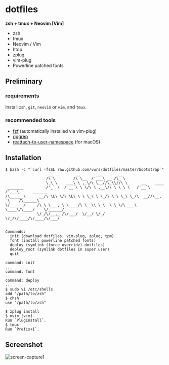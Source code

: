 dotfiles
===
**zsh + tmux + Neovim [Vim]**

- zsh
- tmux
- Neovim / Vim
- htop
- zplug
- vim-plug
- Powerline patched fonts

## Preliminary
### requirements
Install `zsh`, `git`, `neovim` or `vim`, and `tmux`.

### recommended tools
- [fzf](https://github.com/junegunn/fzf) (automatically installed via vim-plug)
- [ripgrep](https://github.com/BurntSushi/ripgrep)
- [reattach-to-user-namespace](https://github.com/ChrisJohnsen/tmux-MacOSX-pasteboard) (for macOS)

## Installation
```
$ bash -c "`curl -fsSL raw.github.com/vwrs/dotfiles/master/bootstrap`"
                   __          __       ___      ___
                  /\ \        /\ \__  /'___\ __ /\_ \
                  \_\ \    ___\ \ ,_\/\ \__//\_\\//\ \      __    ____
 _______          /'_` \  / __`\ \ \/\ \ ,__\/\ \ \ \ \   /'__`\ /',__\      _______
/\______\      __/\ \L\ \/\ \L\ \ \ \_\ \ \_/\ \ \ \_\ \_/\  __//\__, `\    /\______\
\/______/     /\_\ \___,_\ \____/\ \__\\ \_\  \ \_\/\____\ \____\/\____/    \/______/
              \/_/\/__,_ /\/___/  \/__/ \/_/   \/_/\/____/\/____/\/___/


Commands:
  init (download dotfiles, vim-plug, zplug, tpm)
  font (install powerline patched fonts)
  deploy (symlink (force override) dotfiles)
  deploy_root (symlink dotfiles in super user)
  quit

command: init
...
command: font
...
command: deploy
...
$ sudo vi /etc/shells
add "/path/to/zsh"
$ chsh
use "/path/to/zsh"

$ zplug install
$ nvim [vim]
Run `PlugInstall`.
$ tmux
Run `Prefix+I`.
```

## Screenshot
![screen-capture1](https://github.com/vwrs/dotfiles/blob/imgs/imgs/screen-capture1.png)

